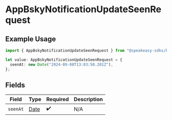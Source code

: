 # AppBskyNotificationUpdateSeenRequest

## Example Usage

```typescript
import { AppBskyNotificationUpdateSeenRequest } from "@speakeasy-sdks/bluesky/models/operations";

let value: AppBskyNotificationUpdateSeenRequest = {
  seenAt: new Date("2024-09-08T13:03:50.201Z"),
};
```

## Fields

| Field                                                                                         | Type                                                                                          | Required                                                                                      | Description                                                                                   |
| --------------------------------------------------------------------------------------------- | --------------------------------------------------------------------------------------------- | --------------------------------------------------------------------------------------------- | --------------------------------------------------------------------------------------------- |
| `seenAt`                                                                                      | [Date](https://developer.mozilla.org/en-US/docs/Web/JavaScript/Reference/Global_Objects/Date) | :heavy_check_mark:                                                                            | N/A                                                                                           |